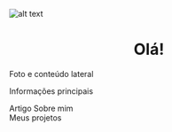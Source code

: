 
![alt text](https://media.discordapp.net/attachments/816888490955636747/864915060622098472/Ola_eu_Sou_a_Amanda.png?width=320&height=320)
<h1 align="center">Olá!</h1>
<aside><p>Foto e conteúdo lateral</p></aside>

<main>
<p>Informações principais</p>
<article>Artigo Sobre mim</article>
</main>

<article>Meus projetos</article>
<!--
**amandadantasds/amandadantasds** is a ✨ _special_ ✨ repository because its `README.md` (this file) appears on your GitHub profile.

Here are some ideas to get you started:

- 🔭 I’m currently working on ...
- 🌱 I’m currently learning ...
- 👯 I’m looking to collaborate on ...
- 🤔 I’m looking for help with ...
- 💬 Ask me about ...
- 📫 How to reach me: ...
- 😄 Pronouns: ...
- ⚡ Fun fact: ...
-->
